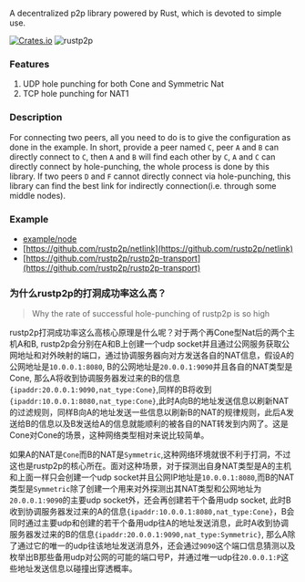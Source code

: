 A decentralized p2p library powered by Rust, which is devoted to simple use. 

[![Crates.io](https://img.shields.io/crates/v/rustp2p.svg)](https://crates.io/crates/rustp2p)
![rustp2p](https://docs.rs/rustp2p/badge.svg)

### Features
1.  UDP hole punching for both Cone and Symmetric Nat
2.  TCP hole punching for NAT1 


### Description
For connecting two peers, all you need to do is to give the configuration as done in the example. In short, provide a peer named `C`, peer `A` and `B` can directly connect to `C`, then `A` and `B` will find each other by `C`, `A` and `C` can directly connect by hole-punching, the whole process is done by this library. If two peers `D` and `F` cannot directly connect via hole-punching, this library can find the best link for indirectly connection(i.e. through some middle nodes).  

### Example

- [example/node](https://github.com/rustp2p/rustp2p/blob/master/examples/node.rs)
- [https://github.com/rustp2p/netlink](https://github.com/rustp2p/netlink)
- [https://github.com/rustp2p/rustp2p-transport](https://github.com/rustp2p/rustp2p-transport)



### 为什么rustp2p的打洞成功率这么高？
> Why the rate of successful hole-punching of rustp2p is so high

rustp2p打洞成功率这么高核心原理是什么呢？对于两个再Cone型Nat后的两个主机A和B, rustp2p会分别在A和B上创建一个udp socket并且通过公网服务获取公网地址和对外映射的端口，通过协调服务器向对方发送各自的NAT信息，假设A的公网地址是`10.0.0.1:8080`, B的公网地址是`20.0.0.1:9090`并且各自的NAT类型是Cone, 那么A将收到协调服务器发过来的B的信息`{ipaddr:20.0.0.1:9090,nat_type:Cone}`,同样的B将收到`{ipaddr:10.0.0.1:8080,nat_type:Cone}`,此时A向B的地址发送信息以刷新NAT的过滤规则，同样B向A的地址发送一些信息以刷新B的NAT的规律规则，此后A发送给B的信息以及B发送给A的信息就能顺利的被各自的NAT转发到内网了。这是Cone对Cone的场景，这种网络类型相对来说比较简单。

如果A的NAT是`Cone`而B的NAT是`Symmetric`,这种网络环境就很不利于打洞，不过这也是rustp2p的核心所在。面对这种场景，对于探测出自身NAT类型是A的主机和上面一样只会创建一个udp socket并且公网IP地址是`10.0.0.1:8080`,而B的NAT类型是`Symmetric`除了创建一个用来对外探测出其NAT类型和公网地址为`20.0.0.1:9090`的主要udp socket外，还会再创建若干个备用udp socket, 此时B收到协调服务器发过来的A的信息`{ipaddr:10.0.0.1:8080,nat_type:Cone}`，B会同时通过主要udp和创建的若干个备用udp往A的地址发送消息，此时A收到协调服务器发过来的B的信息`{ipaddr:20.0.0.1:9090,nat_type:Symmetric}`, 那么A除了通过它的唯一的udp往该地址发送消息外，还会通过`9090`这个端口信息猜测以及枚举出B那些备用udp对公网的可能的端口号P，并通过唯一udp往`20.0.0.1:P`这些地址发送信息以碰撞出穿透概率。
